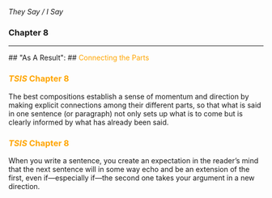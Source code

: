*They Say / I Say*

### Chapter 8
<hr />
## "As A Result":
## <span style="color: orange;">Connecting the Parts</span>



### <span style="color: orange;">*TSIS* Chapter 8</span>

<div style="text-align:left;">The best compositions establish a sense of momentum and direction by making explicit connections among their different parts, so that what is said in one sentence (or paragraph) not only sets up what is to come but is clearly informed by what has already been said.</div>



### <span style="color: orange;">*TSIS* Chapter 8</span>

<div style="text-align:left;">When you write a sentence, you create an expectation in the reader’s mind that the next sentence will in some way echo and be an extension of the first, even if&mdash;especially if&mdash;the second one takes your argument in a new direction.</div>